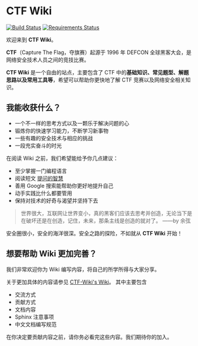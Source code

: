 
# CTF Wiki

[![Build Status](https://travis-ci.org/ctf-wiki/ctf-wiki.svg?branch=master)](https://travis-ci.org/ctf-wiki/ctf-wiki) [![Requirements Status](https://requires.io/github/ctf-wiki/ctf-wiki/requirements.svg?branch=master)](https://requires.io/github/ctf-wiki/ctf-wiki/requirements/?branch=master)

欢迎来到 **CTF Wiki**。

**CTF**（Capture The Flag，夺旗赛）起源于 1996 年 DEFCON 全球黑客大会，是网络安全技术人员之间的竞技比赛。

**CTF Wiki** 是一个自由的站点，主要包含了 CTF 中的**基础知识、常见题型、解题思路以及常用工具等**，希望可以帮助你更快地了解 CTF 竞赛以及网络安全相关知识。

## 我能收获什么？

* 一个不一样的思考方式以及一颗乐于解决问题的心
* 锻炼你的快速学习能力，不断学习新事物
* 一些有趣的安全技术与相应的挑战
* 一段充实奋斗的时光

在阅读 Wiki 之前，我们希望能给予你几点建议：

* 至少掌握一门编程语言
* 阅读短文 [提问的智慧](http://www.jianshu.com/p/60dd8e9cd12f)
* 善用 Google 搜索能帮助你更好地提升自己
* 动手实践比什么都要管用
* 保持对技术的好奇与渴望并坚持下去

> 世界很大，互联网让世界变小，真的黑客们应该去思考并创造，无论当下是在破坏还是在创造，记住，未来，那条主线是创造的就对了。 ——by 余弦

安全圈很小，安全的海洋很深。安全之路的探险，不如就从 **CTF Wiki** 开始！

## 想要帮助 Wiki 更加完善？

我们非常欢迎你为 Wiki 编写内容，将自己的所学所得与大家分享。

关于更加具体的内容请参见 [CTF-Wiki's Wiki](https://github.com/ctf-wiki/ctf-wiki/wiki)。 其中主要包含

- 交流方式
- 贡献方式
- 文档内容
- Sphinx 注意事项
- 中文文档编写规范

在你决定要贡献内容之前，请你务必看完这些内容。我们期待你的加入。
